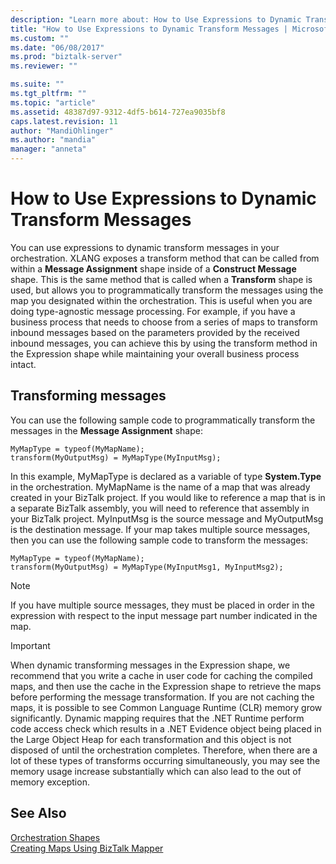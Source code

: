 ```yaml
---
description: "Learn more about: How to Use Expressions to Dynamic Transform Messages"
title: "How to Use Expressions to Dynamic Transform Messages | Microsoft Docs"
ms.custom: ""
ms.date: "06/08/2017"
ms.prod: "biztalk-server"
ms.reviewer: ""

ms.suite: ""
ms.tgt_pltfrm: ""
ms.topic: "article"
ms.assetid: 48387d97-9312-4df5-b614-727ea9035bf8
caps.latest.revision: 11
author: "MandiOhlinger"
ms.author: "mandia"
manager: "anneta"
---
```

# How to Use Expressions to Dynamic Transform Messages
You can use expressions to dynamic transform messages in your orchestration. XLANG exposes a transform method that can be called from within a **Message Assignment** shape inside of a **Construct Message** shape. This is the same method that is called when a **Transform** shape is used, but allows you to programmatically transform the messages using the map you designated within the orchestration. This is useful when you are doing type-agnostic message processing. For example, if you have a business process that needs to choose from a series of maps to transform inbound messages based on the parameters provided by the received inbound messages, you can achieve this by using the transform method in the Expression shape while maintaining your overall business process intact.  
  
## Transforming messages  
 You can use the following sample code to programmatically transform the messages in the **Message Assignment** shape:  
  
```  
MyMapType = typeof(MyMapName);  
transform(MyOutputMsg) = MyMapType(MyInputMsg);  
```  
  
 In this example, MyMapType is declared as a variable of type **System.Type** in the orchestration. MyMapName is the name of a map that was already created in your BizTalk project. If you would like to reference a map that is in a separate BizTalk assembly, you will need to reference that assembly in your BizTalk project. MyInputMsg is the source message and MyOutputMsg is the destination message. If your map takes multiple source messages, then you can use the following sample code to transform the messages:  
  
```  
MyMapType = typeof(MyMapName);  
transform(MyOutputMsg) = MyMapType(MyInputMsg1, MyInputMsg2);  
```  
  
> [!NOTE]
>  If you have multiple source messages, they must be placed in order in the expression with respect to the input message part number indicated in the map.  
  
> [!IMPORTANT]
>  When dynamic transforming messages in the Expression shape, we recommend that you write a cache in user code for caching the compiled maps, and then use the cache in the Expression shape to retrieve the maps before performing the message transformation. If you are not caching the maps, it is possible to see Common Language Runtime (CLR) memory grow significantly. Dynamic mapping requires that the .NET Runtime perform code access check which results in a .NET Evidence object being placed in the Large Object Heap for each transformation and this object is not disposed of until the orchestration completes. Therefore, when there are a lot of these types of transforms occurring simultaneously, you may see the memory usage increase substantially which can also lead to the out of memory exception.  
  
## See Also  
 [Orchestration Shapes](../core/orchestration-shapes.md)   
 [Creating Maps Using BizTalk Mapper](../core/creating-maps-using-biztalk-mapper.md)
